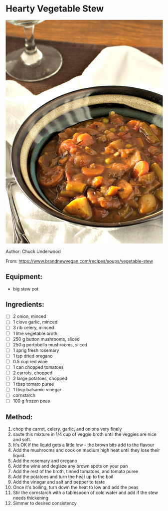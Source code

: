 # Hearty Vegetable Stew
![](images/hearty_vegetable_stew.jpg)

Author: Chuck Underwood

From: https://www.brandnewvegan.com/recipes/soups/vegetable-stew

## Equipment: 
- big stew pot

## Ingredients:
- [ ] 2 onion, minced
- [ ] 1 clove garlic, minced
- [ ] 3 rib celery, minced
- [ ] 1 litre vegetable broth
- [ ] 250 g button mushrooms, sliced
- [ ] 250 g portobello mushrooms, sliced
- [ ] 1 sprig fresh rosemary
- [ ] 1 tsp dried oregano
- [ ] 0.5 cup red wine
- [ ] 1 can chopped tomatoes
- [ ] 2 carrots, chopped
- [ ] 2 large potatoes, chopped
- [ ] 1 tbsp tomato puree
- [ ] 1 tbsp balsamic vinegar
- [ ] cornstarch
- [ ] 100 g frozen peas

## Method:
1. chop the carrot, celery, garlic, and onions very finely
2. saute this mixture in 1/4 cup of veggie broth until the veggies are nice and soft.
3. It's OK if the liquid gets a little low - the brown bits add to the flavour
4. Add the mushrooms and cook on medium high heat until they lose their liquid.
5. Add the rosemary and oregano
6. Add the wine and deglaze any brown spots on your pan
7. Add the rest of the broth, tinned tomatoes, and tomato puree
8. Add the potatoes and turn the heat up to the boil
9. Add the vinegar and salt and pepper to taste
10. Once it's boiling, turn down the heat to low and add the peas
11. Stir the cornstarch with a tablespoon of cold water and add if the stew needs thickening
12. Simmer to desired consistency